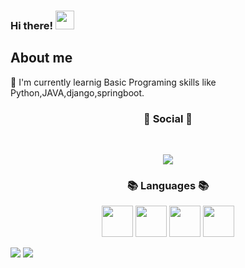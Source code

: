 ### Hi there! <img src="https://raw.githubusercontent.com/MartinHeinz/MartinHeinz/master/wave.gif" width="30px">

## About me 
:pencil: I'm currently learnig Basic Programing skills like Python,JAVA,django,springboot.<br/>

<h3 align="center"><b>💌 Social 💌 </b></h3>
</br>
<p align="center">
<a href="mailto:nikeisme827@gmail.com"><img src="https://img.shields.io/badge/Gmail-d14836?style=flat-square&logo=Gmail&logoColor=white&link=nikeisme827@gmail.com"/></a>
</p>

<h3 align="center"><b>📚 Languages 📚</b></h3>
<p align="center">
<img src="https://cdn.jsdelivr.net/gh/devicons/devicon/icons/python/python-original-wordmark.svg" width="50" height="50"/>
<img src="https://cdn.jsdelivr.net/gh/devicons/devicon/icons/java/java-original-wordmark.svg" width="50" height="50" />
<img src="https://cdn.jsdelivr.net/gh/devicons/devicon/icons/spring/spring-original.svg" width="50" height="50"/>          
<img src="https://cdn.jsdelivr.net/gh/devicons/devicon/icons/django/django-plain.svg" width="50" height="50"/>
</p>


<!-- status bar -->
  <img src="https://github-readme-stats.vercel.app/api?username=nikeisme&layout=compact&show_icons=true&theme=vue&hide_border=true" />
  <img src="https://github-readme-stats.vercel.app/api/top-langs/?username=nikeisme&layout=compact&theme=vue&hide_border=true" />
 
 
